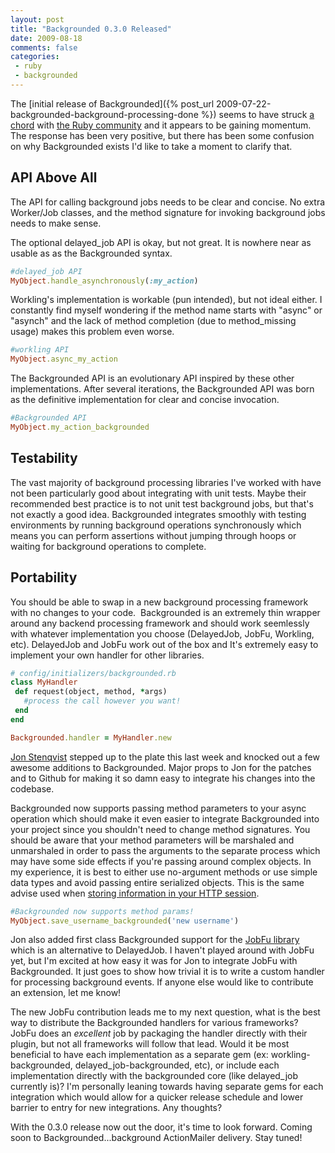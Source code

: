 ```yaml
---
layout: post
title: "Backgrounded 0.3.0 Released"
date: 2009-08-18
comments: false
categories:
 - ruby
 - backgrounded
---
```


The [initial release of Backgrounded]({% post_url 2009-07-22-backgrounded-background-processing-done %}) seems to have struck [a chord](http://www.rubyinside.com/backgrounded-a-simple-wrapper-for-ruby-background-tasks-2100.html) with [the Ruby community](http://railsenvy.com/2009/8/5/rails-envy-podcast-episode-089-08-05-09) and it appears to be gaining momentum. The response has been very positive, but there has been some confusion on why Backgrounded exists I'd like to take a moment to clarify that.


API Above All
-------------

The API for calling background jobs needs to be clear and concise. No extra Worker/Job classes, and the method signature for invoking background jobs needs to make sense.


The optional delayed\_job API is okay, but not great. It is nowhere near as usable as as the Backgrounded syntax. 

```ruby
#delayed_job API
MyObject.handle_asynchronously(:my_action)
```


Workling's implementation is workable (pun intended), but not ideal either. I constantly find myself wondering if the method name starts with "async" or "asynch" and the lack of method completion (due to method\_missing usage) makes this problem even worse.

```ruby
#workling API
MyObject.async_my_action
```


The Backgrounded API is an evolutionary API inspired by these other implementations. After several iterations, the Backgrounded API was born as the definitive implementation for clear and concise invocation.

```ruby
#Backgrounded API
MyObject.my_action_backgrounded
```


Testability
-----------

The vast majority of background processing libraries I've worked with have not been particularly good about integrating with unit tests. Maybe their recommended best practice is to not unit test background jobs, but that's not exactly a good idea. Backgrounded integrates smoothly with testing environments by running background operations synchronously which means you can perform assertions without jumping through hoops or waiting for background operations to complete.


Portability
-----------

You should be able to swap in a new background processing framework with no changes to your code.  Backgrounded is an extremely thin wrapper around any backend processing framework and should work seemlessly with whatever implementation you choose (DelayedJob, JobFu, Workling, etc). DelayedJob and JobFu work out of the box and It's extremely easy to implement your own handler for other libraries.

```ruby
# config/initializers/backgrounded.rb
class MyHandler
 def request(object, method, *args)
   #process the call however you want!
 end
end

Backgrounded.handler = MyHandler.new
```


[Jon Stenqvist](http://github.com/jnstq) stepped up to the plate this last week and knocked out a few awesome additions to Backgrounded. Major props to Jon for the patches and to Github for making it so damn easy to integrate his changes into the codebase.


Backgrounded now supports passing method parameters to your async operation which should make it even easier to integrate Backgrounded into your project since you shouldn't need to change method signatures. You should be aware that your method parameters will be marshaled and unmarshaled in order to pass the arguments to the separate process which may have some side effects if you're passing around complex objects. In my experience, it is best to either use no-argument methods or use simple data types and avoid passing entire serialized objects. This is the same advise used when [storing information in your HTTP session](http://railscasts.com/episodes/13-dangers-of-model-in-session).

```ruby
#Backgrounded now supports method params!
MyObject.save_username_backgrounded('new username')
```


Jon also added first class Backgrounded support for the [JobFu library](http://github.com/jnstq/job_fu/tree/master) which is an alternative to DelayedJob. I haven't played around with JobFu yet, but I'm excited at how easy it was for Jon to integrate JobFu with Backgrounded. It just goes to show how trivial it is to write a custom handler for processing background events. If anyone else would like to contribute an extension, let me know!


The new JobFu contribution leads me to my next question, what is the best way to distribute the Backgrounded handlers for various frameworks? JobFu does an *excellent* job by packaging the handler directly with their plugin, but not all frameworks will follow that lead. Would it be most beneficial to have each implementation as a separate gem (ex: workling-backgrounded, delayed\_job-backgrounded, etc), or include each implementation directly with the backgrounded core (like delayed\_job currently is)? I'm personally leaning towards having separate gems for each integration which would allow for a quicker release schedule and lower barrier to entry for new integrations. Any thoughts?


With the 0.3.0 release now out the door, it's time to look forward. Coming soon to Backgrounded...background ActionMailer delivery. Stay tuned!